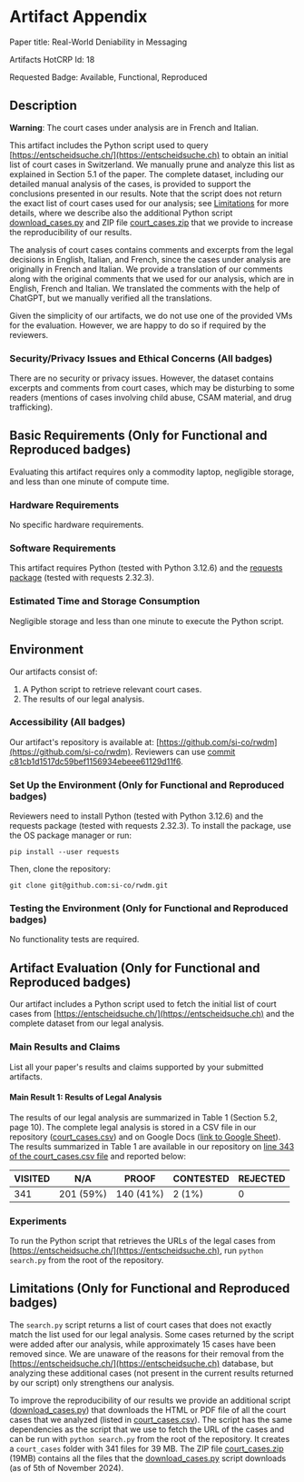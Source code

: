 # Artifact Appendix

Paper title: Real-World Deniability in Messaging

Artifacts HotCRP Id: 18

Requested Badge: Available, Functional, Reproduced

## Description
**Warning**: The court cases under analysis are in 
French and Italian.

This artifact includes the Python script used to query 
[https://entscheidsuche.ch/](https://entscheidsuche.ch) 
to obtain an initial list of court cases in Switzerland. 
We manually prune and analyze this list as explained in 
Section 5.1 of the paper. 
The complete dataset, 
including our detailed manual analysis of the cases, 
is provided to support 
the conclusions presented in our results.
Note that the script 
does not return the exact list of court cases used for 
our analysis; 
see [Limitations](#limitations-only-for-functional-and-reproduced-badges)
for more details, where we describe also the additional
Python script [download_cases.py](download_cases.py)
and ZIP file [court_cases.zip](court_cases.zip)
that we provide to increase the reproducibility
of our results.

The analysis of court cases contains 
comments and excerpts from the legal
decisions in English, Italian, and French, 
since the cases under analysis are
originally in French and Italian. 
We provide a translation of our comments along
with the original comments that we used 
for our analysis, which are in English, French and Italian.
We translated the comments with the help of ChatGPT, but
we manually verified all the translations.


Given the simplicity of our artifacts, 
we do not use one of the provided VMs for
the evaluation. 
However, we are happy to do so if required by the reviewers.

### Security/Privacy Issues and Ethical Concerns (All badges)
There are no security or privacy issues. However, the dataset 
contains excerpts and comments from court cases, which may be 
disturbing to some readers (mentions of cases involving child 
abuse, CSAM material, and drug trafficking).

## Basic Requirements (Only for Functional and Reproduced badges)
Evaluating this artifact requires only a commodity laptop, 
negligible storage, and less than one minute of compute time.

### Hardware Requirements
No specific hardware requirements.

### Software Requirements
This artifact requires Python (tested with Python 3.12.6) and 
the [requests package](https://pypi.org/project/requests/) 
(tested with requests 2.32.3).

### Estimated Time and Storage Consumption
Negligible storage and less than one minute to execute the 
Python script.

## Environment 
Our artifacts consist of: 
1) A Python script to retrieve relevant court cases. 
2) The results of our legal analysis.

### Accessibility (All badges)
Our artifact's repository is available at: 
[https://github.com/si-co/rwdm](https://github.com/si-co/rwdm).
Reviewers can use 
[commit
c81cb1d1517dc59bef1156934ebeee61129d11f6](https://github.com/si-co/rwdm/tree/c81cb1d1517dc59bef1156934ebeee61129d11f6).

### Set Up the Environment (Only for Functional and Reproduced badges)
Reviewers need to install Python (tested with Python 3.12.6) and 
the requests package (tested with requests 2.32.3). To install 
the package, use the OS package manager or run:

```
pip install --user requests
```

Then, clone the repository:

```
git clone git@github.com:si-co/rwdm.git
```

### Testing the Environment (Only for Functional and Reproduced badges)
No functionality tests are required.

## Artifact Evaluation (Only for Functional and Reproduced badges)
Our artifact includes a Python script used to fetch the initial 
list of court cases from [https://entscheidsuche.ch/](https://entscheidsuche.ch) 
and the complete dataset from our legal analysis.

### Main Results and Claims
List all your paper's results and claims supported by your 
submitted artifacts.

#### Main Result 1: Results of Legal Analysis 
The results of our legal analysis are summarized in Table 1 
(Section 5.2, page 10). The complete legal analysis is stored 
in a CSV file in our repository ([court_cases.csv](court_cases.csv)) and on 
Google Docs ([link to Google Sheet](https://docs.google.com/spreadsheets/d/1jbrGybF6xHQECzPDFgT4IZRxp6C0MYVYRhkfAuYwMH0/edit?usp=sharing)).
The results summarized in Table 1 are available in our repository on [line 343 of the court_cases.csv file](https://github.com/si-co/rwdm/blob/main/court_cases.csv#L343) and reported below:

| VISITED | N/A       | PROOF     | CONTESTED | REJECTED |
|---------|-----------|-----------|-----------|----------|
| 341     | 201 (59%) | 140 (41%) | 2 (1%)    | 0        |

### Experiments 
To run the Python script that retrieves the URLs of the legal 
cases from [https://entscheidsuche.ch/](https://entscheidsuche.ch), 
run `python search.py` from the root of the repository.

## Limitations (Only for Functional and Reproduced badges)
The `search.py` script returns a list of court cases that does 
not exactly match the list used for our legal analysis. Some 
cases returned by the script were added after our analysis, 
while approximately 15 cases have been removed since. We are 
unaware of the reasons for their removal from the 
[https://entscheidsuche.ch/](https://entscheidsuche.ch) database, 
but analyzing these additional cases (not present in the current 
results returned by our script) only strengthens our analysis.

To improve the reproducibility of 
our results we provide an additional 
script ([download_cases.py](download_cases.py)) 
that downloads the HTML or PDF file of all the 
court cases that we analyzed 
(listed in [court_cases.csv](court_cases.csv)). The
script has the same dependencies as the script 
that we use to fetch the URL of the cases
and can be run with
`python search.py` from the root of the repository.
It creates a `court_cases` folder with 341 files for 39 MB.
The ZIP file 
[court_cases.zip](court_cases.zip) (19MB)
contains all the files that the 
[download_cases.py](download_cases.py) script downloads 
(as of 5th of November 2024).
